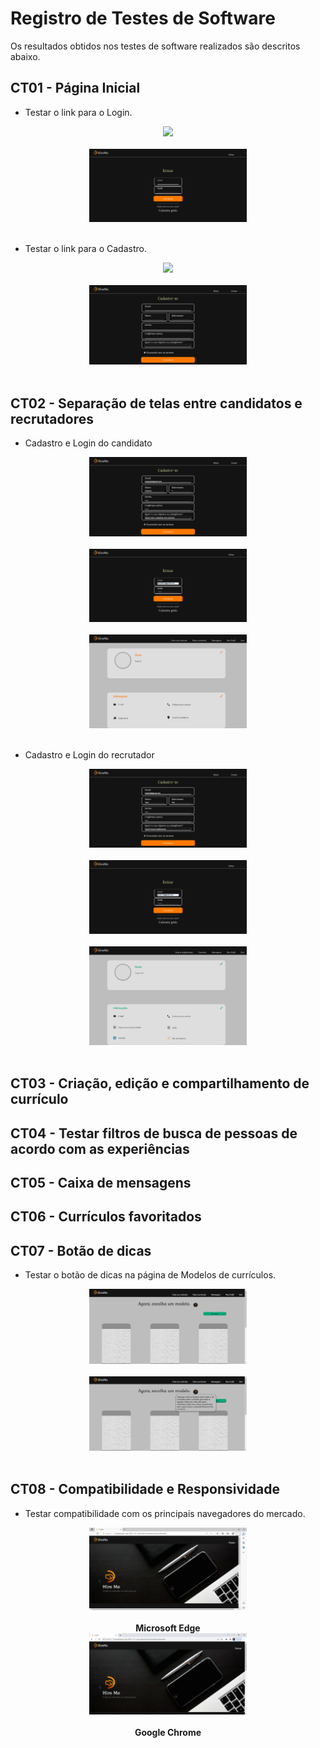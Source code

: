 # Registro de Testes de Software

Os resultados obtidos nos testes de software realizados são descritos abaixo.

## CT01 - Página Inicial

- Testar o link para o Login.
<div align="center">
<img src="img/Teste-página inicial.png" width="50%"><br><br>
  </div>
 <div align="center">
<img src="img/Teste-Login.jpg" width="50%"><br><br>
  </div>

- Testar o link para o Cadastro.
<div align="center">
<img src="img/Teste-página inicial2.png" width="50%"><br><br>
  </div>
 <div align="center">
<img src="img/Teste-Cadastro.jpg" width="50%"><br><br>
  </div>
  
## CT02 - Separação de telas entre candidatos e recrutadores
  
  - Cadastro e Login do candidato
  <div align="center">
<img src="img/teste-cadastro-candidato.jpg" width="50%"><br><br>
  </div>
    <div align="center">
<img src="img/teste-login-candidato.jpg" width="50%"><br><br>
  </div>
 <div align="center">
<img src="img/teste-perfil-candidato.jpg" width="50%"><br><br>
  </div>

  - Cadastro e Login do recrutador
   <div align="center">
<img src="img/teste-cadastro-recrutador.jpg" width="50%"><br><br>
  </div>
    <div align="center">
<img src="img/teste-login-recrutador.jpg" width="50%"><br><br>
  </div>
 <div align="center">
<img src="img/teste-perfil-recrutador.jpg" width="50%"><br><br>
  </div>
  
## CT03 - Criação, edição e compartilhamento de currículo

## CT04 - Testar filtros de busca de pessoas de acordo com as experiências

## CT05 - Caixa de mensagens

## CT06 - Currículos favoritados

## CT07 - Botão de dicas

- Testar o botão de dicas na página de Modelos de currículos.
<div align="center">
<img src="img/teste-dicas.png" width="50%"><br><br>
  </div>
 <div align="center">
<img src="img/teste-dicas2.png" width="50%"><br><br>
  </div>

## CT08 - Compatibilidade e Responsividade

- Testar compatibilidade com os principais navegadores do mercado.
<div align="center">
<img src="img/teste-compatibilidade-edge.png" width="50%"><br><br>
  <b>Microsoft Edge</b>
  </div>
 <div align="center">
<img src="img/teste-compatibilidade-chrome.png" width="50%"><br><br>
  <b>Google Chrome</b>
  </div>



